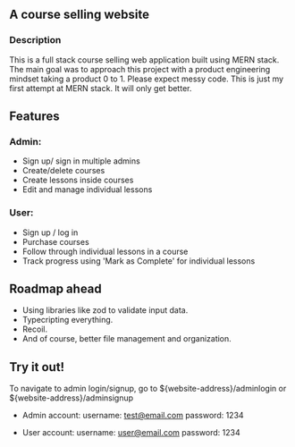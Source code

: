 ## A course selling website

### Description

This is a full stack course selling web application built using MERN stack. The main goal was to approach this project with a product engineering mindset taking a product 0 to 1. Please expect messy code. This is just my first attempt at MERN stack. It will only get better.

## Features

### Admin:

- Sign up/ sign in multiple admins
- Create/delete courses
- Create lessons inside courses
- Edit and manage individual lessons

### User:

- Sign up / log in
- Purchase courses
- Follow through individual lessons in a course
- Track progress using 'Mark as Complete' for individual lessons

## Roadmap ahead

- Using libraries like zod to validate input data.
- Typecripting everything.
- Recoil.
- And of course, better file management and organization.

## Try it out!

To navigate to admin login/signup, go to ${website-address}/adminlogin or ${website-address}/adminsignup

- Admin account:
  username: test@email.com
  password: 1234

- User account:
  username: user@email.com
  password: 1234
